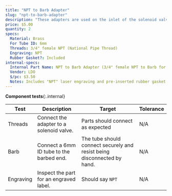 ```yaml
---
title: "NPT to Barb Adapter"
slug: "npt-to-barb-adapter"
description: "These adapters are used on the inlet of the solenoid valve and the outlet of the pressure reducer."
price: $5.00
quantity: 2
specs:
  Material: Brass
  For Tube ID: 6mm
  Threads: 3/4" female NPT (National Pipe Thread)
  Engraving: NPT
  Rubber Gasket?: Included
internal-specs:
  Internal Part Name: NPT to Barb Adapter (3/4" female NPT to Barb for 6mm ID tubing)
  Vendor: LDO
  $/pc: $3.50
  Notes: Includes "NPT" laser engraving and pre-inserted rubber gasket.
---
```


**Component tests**{:.internal}

|Test         |Description  |Target       |Tolerance    |
|-------------|-------------|-------------|-------------|
|Threads      |Connect the adapter to a solenoid valve.|Parts should connect as expected|N/A
|Barb         |Connect a 6mm ID tube to the barbed end.|The tube should connect securely and resist being disconnected by hand.|N/A
|Engraving    |Inspect the part for an engraved label.|Should say `NPT`|N/A